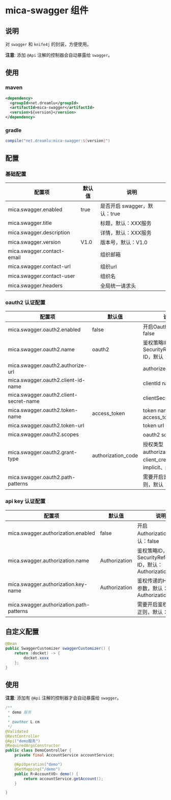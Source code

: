 # mica-swagger 组件

## 说明
对 `swagger` 和 `knife4j` 的封装，方便使用。

**注意**: 添加 `@Api` 注解的控制器会自动暴露给 `swagger`。

## 使用
### maven
```xml
<dependency>
  <groupId>net.dreamlu</groupId>
  <artifactId>mica-swagger</artifactId>
  <version>${version}</version>
</dependency>
```

### gradle
```groovy
compile("net.dreamlu:mica-swagger:${version}")
```

## 配置
### 基础配置
| 配置项 | 默认值 | 说明 |
| ----- | ------ | ------ |
| mica.swagger.enabled | true | 是否开启 swagger，默认：true |
| mica.swagger.title |  | 标题，默认：XXX服务 |
| mica.swagger.description |  | 详情，默认：XXX服务 |
| mica.swagger.version | V1.0 | 版本号，默认：V1.0 |
| mica.swagger.contact-email |  | 组织邮箱 |
| mica.swagger.contact-url |  | 组织url |
| mica.swagger.contact-user |  | 组织名 |
| mica.swagger.headers |  | 全局统一请求头 |

### oauth2 认证配置
| 配置项 | 默认值 | 说明 |
| ----- | ------ | ------ |
| mica.swagger.oauth2.enabled | false | 开启Oauth2，默认：false |
| mica.swagger.oauth2.name | oauth2 | 鉴权策略ID，对应 SecurityReferences ID，默认：oauth2 |
| mica.swagger.oauth2.authorize-url |  | authorize url |
| mica.swagger.oauth2.client-id-name |  | clientId name |
| mica.swagger.oauth2.client-secret-name |  | clientSecret name |
| mica.swagger.oauth2.token-name | access_token | token name，默认：access_token |
| mica.swagger.oauth2.token-url |  | token url |
| mica.swagger.oauth2.scopes |  | oauth2 scope 列表 |
| mica.swagger.oauth2.grant-type | authorization_code | 授权类型 authorization_code、client_credentials、implicit、password |
| mica.swagger.oauth2.path-patterns |  | 需要开启鉴权URL的正则，默认：/** |

### api key 认证配置
| 配置项 | 默认值 | 说明 |
| ----- | ------ | ------ |
| mica.swagger.authorization.enabled | false | 开启 Authorization，默认：false |
| mica.swagger.authorization.name | Authorization | 鉴权策略ID，对应 SecurityReferences ID，默认：Authorization |
| mica.swagger.authorization.key-name | Authorization | 鉴权传递的Header参数，默认：Authorization |
| mica.swagger.authorization.path-patterns |  | 需要开启鉴权URL的正则，默认：/** |

## 自定义配置

```java
@Bean
public SwaggerCustomizer swaggerCustomizer() {
    return (docket) -> {
        docket.xxxx
    };
}
```

## 使用
**注意**: 添加有 `@Api` 注解的控制器才会自动暴露给 `swagger`。

```java
/**
 * demo 服务
 *
 * @author L.cm
 */
@Validated
@RestController
@Api("demo服务")
@RequiredArgsConstructor
public class DemoController {
	private final AccountService accountService;

	@ApiOperation("demo")
	@GetMapping("/demo")
	public R<AccountVO> demo() {
		return accountService.getAccount();
	}

}
```
